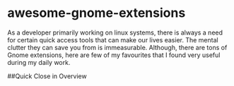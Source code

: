 # awesome-gnome-extensions
As a developer primarily working on linux systems, there is always a need for certain quick access tools that can make our lives easier. The mental clutter they can save you from is immeasurable. Although, there are tons of Gnome extensions, here are few of my favourites that I found very useful during my daily work.

##Quick Close in Overview

